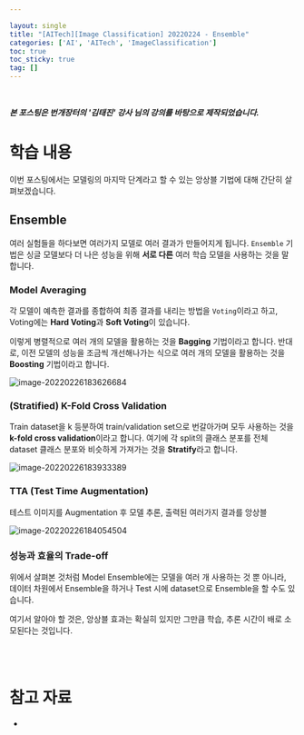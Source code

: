 ```yaml
---

layout: single
title: "[AITech][Image Classification] 20220224 - Ensemble"
categories: ['AI', 'AITech', 'ImageClassification']
toc: true
toc_sticky: true
tag: []
---
```




<br>

**_본 포스팅은 번개장터의 '김태진' 강사 님의 강의를 바탕으로 제작되었습니다._** 

# 학습 내용

이번 포스팅에서는 모델링의 마지막 단계라고 할 수 있는 앙상블 기법에 대해 간단히 살펴보겠습니다. 

## Ensemble

여러 실험들을 하다보면 여러가지 모델로 여러 결과가 만들어지게 됩니다. `Ensemble` 기법은 싱글 모델보다 더 나은 성능을 위해 **서로 다른** 여러 학습 모델을 사용하는 것을 말합니다. 

### Model Averaging

각 모델이 예측한 결과를 종합하여 최종 결과를 내리는 방법을 `Voting`이라고 하고, Voting에는 **Hard Voting**과 **Soft Voting**이 있습니다. 

이렇게 병렬적으로 여러 개의 모델을 활용하는 것을 **Bagging** 기법이라고 합니다. 반대로, 이전 모델의 성능을 조금씩 개선해나가는 식으로 여러 개의 모델을 활용하는 것을 **Boosting** 기법이라고 합니다. 

![image-20220226183626684](https://user-images.githubusercontent.com/70505378/155838433-8c625f1d-f51d-48af-b19b-33b187b599d7.png)

### (Stratified) K-Fold Cross Validation

Train dataset을 k 등분하여 train/validation set으로 번갈아가며 모두 사용하는 것을 **k-fold cross validation**이라고 합니다. 여기에 각 split의 클래스 분포를 전체 dataset 클래스 분포와 비슷하게 가져가는 것을 **Stratify**라고 합니다. 

 ![image-20220226183933389](https://user-images.githubusercontent.com/70505378/155838435-3ed2ab20-d5b5-4b67-809d-b29ffb085397.png)

### TTA (Test Time Augmentation)

테스트 이미지를 Augmentation 후 모델 추론, 출력된 여러가지 결과를 앙상블

![image-20220226184054504](https://user-images.githubusercontent.com/70505378/155838436-2e82d86d-b831-45ee-88e8-67311a6e1a8a.png)

### 성능과 효율의 Trade-off

위에서 살펴본 것처럼 Model Ensemble에는 모델을 여러 개 사용하는 것 뿐 아니라, 데이터 차원에서 Ensemble을 하거나 Test 시에 dataset으로 Ensemble을 할 수도 있습니다. 

여기서 알아야 할 것은, 앙상블 효과는 확실히 있지만 그만큼 학습, 추론 시간이 배로 소모된다는 것입니다. 

<br>

<br>

# 참고 자료

* 





<br>
